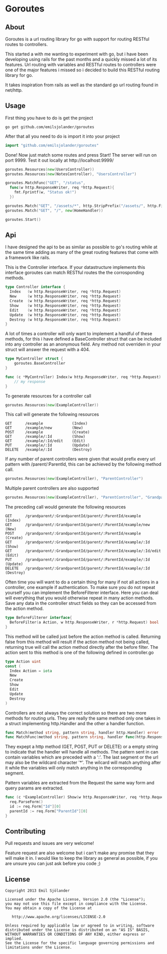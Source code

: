 Goroutes
=========

About
-----

Goroutes is a url routing library for go with support for routing RESTful routes to controllers.

This started a with me wanting to experiment with go, but i have been developing using rails for the past months and a quickly missed a lot of its features. Url routing with variables and RESTful routes to controllers were one of the major features i missed so i decided to build this RESTful routing library for go.

It takes inspiration from rails as well as the standard go url routing found in net/http.


Usage
-----

First thing you have to do is get the project
```shell
go get github.com/emilsjolander/goroutes
```

After that all you need to do is import it into your project
```go
import "github.com/emilsjolander/goroutes"
```

Done! Now just match some routes and press Start!
The server will run on port 9999. Test it out locally at http://localhost:9999/
```go
goroutes.Resources(new(UsersController))
goroutes.Resources(new(NotesController), "UsersController")

goroutes.MatchFunc("GET", "/status", 
  func(w http.ResponseWriter, req *http.Request){
    fmt.Fprintf(w, "Status ok!")
  })

goroutes.Match("GET", "/assets/*", http.StripPrefix("/assets/", http.FileServer(http.Dir("assets"))))
goroutes.Match("GET", "/", new(HomeHandler))

goroutes.Start()
```

Api
---

I have designed the api to be as similar as possible to go's routing while at the same time adding as many of the great routing features that come with a framework like rails.

This is the Controller interface. If your datastructure implements this interface goroutes can match RESTful routes the the corrosponding methods.
```go
type Controller interface {
  Index   (w http.ResponseWriter, req *http.Request)
  New     (w http.ResponseWriter, req *http.Request)
  Create  (w http.ResponseWriter, req *http.Request)
  Show    (w http.ResponseWriter, req *http.Request)
  Edit    (w http.ResponseWriter, req *http.Request)
  Update  (w http.ResponseWriter, req *http.Request)
  Destroy (w http.ResponseWriter, req *http.Request)
}
```

A lot of times a controller will only want to implement a handful of these methods, for this i have defined a BaseController struct that can be included into any controller as an anonymous field. Any method not overriden in your struct will answer the request with a 404.
```go
type MyController struct {
    goroutes.BaseController
}

func (c *MyController) Index(w http.ResponseWriter, req *http.Request) {
    // my response
}
```

To generate resources for a controller call
```go
goroutes.Resources(new(ExampleController))
```
This call will generate the following resources
```text
GET      /example             (Index)    
GET      /example/new         (New)
POST     /example             (Create)
GET      /example/:Id         (Show)
GET      /example/:Id/edit    (Edit)
PUT      /example/:Id         (Update)
DELETE   /example/:Id         (Destroy)
```

If any number of parent controllers were given that would prefix every url pattern with /parent/:ParentId, this can be achieved by the following method call.
```go
goroutes.Resources(new(ExampleController), "ParentController")
```

Multiple parent controllers are also supported
```go
goroutes.Resources(new(ExampleController), "ParentController", "GrandparentController")
```

The preceding call would generate the following resources
```text
GET      /grandparent/:GrandparentId/parent/:ParentId/example             (Index)    
GET      /grandparent/:GrandparentId/parent/:ParentId/example/new         (New)
POST     /grandparent/:GrandparentId/parent/:ParentId/example             (Create)
GET      /grandparent/:GrandparentId/parent/:ParentId/example/:Id         (Show)
GET      /grandparent/:GrandparentId/parent/:ParentId/example/:Id/edit    (Edit)
PUT      /grandparent/:GrandparentId/parent/:ParentId/example/:Id         (Update)
DELETE   /grandparent/:GrandparentId/parent/:ParentId/example/:Id         (Destroy)
```

Often time you will want to do a certain thing for many if not all actions in a controller, one example if authentication.
To make sure you do not repeat yourself you can implement the BeforeFilterer interface. Here you can deal will everything that you would otherwise repeat in many action methods. Save any data in the controller struct fields so they can be accessed from the action method.
```go
type BeforeFilterer interface{
  BeforeFilter(a Action, w http.ResponseWriter, r *http.Request) bool
}
```
This method will be called just before the action method is called. Returning false from this method will result if the action method not being called, returning true will call the action method directly after the before filter. The action sent to this method is one of the following defined in controller.go
```go
type Action uint
const (
  Index Action = iota
  New
  Create
  Show
  Edit
  Update
  Destroy
)
```

Controllers are not always the correct solution so there are two more methods for routing urls.
They are really the same method only one takes in a struct implementing http.Handler and the other a handler function.
```go
func Match(method string, pattern string, handler http.Handler) error
func MatchFunc(method string, pattern string, handler func(http.ResponseWriter, *http.Request)) error 
```

They expept a http method (GET, POST, PUT or DELETE) or a empty string to indicate that the handler will handle all methods.
The pattern sent in can contain variables which are preceded with a ':'. The last segment or the url may also be the wildcard character '*'. The wilcard will match anything after it while the variables will only match anything in the corresponding segment.

Pattern variables are extracted from the Request the same way form and query params are extracted.
```go
func (c *ExampleController) Show(w http.ResponseWriter, req *http.Request) {
  req.ParseForm()
  id := req.Form["Id"][0]
  parentId := req.Form["ParentId"][0]
}
```


Contributing
------------

Pull requests and issues are very welcome!

Feature request are also welcome but i can't make any promise that they will make it in.
I would like to keep the library as general as possible, if you are unsure you can just ask before you code ;)


License
-------

    Copyright 2013 Emil Sjölander

    Licensed under the Apache License, Version 2.0 (the "License");
    you may not use this file except in compliance with the License.
    You may obtain a copy of the License at

       http://www.apache.org/licenses/LICENSE-2.0

    Unless required by applicable law or agreed to in writing, software
    distributed under the License is distributed on an "AS IS" BASIS,
    WITHOUT WARRANTIES OR CONDITIONS OF ANY KIND, either express or implied.
    See the License for the specific language governing permissions and
    limitations under the License.
